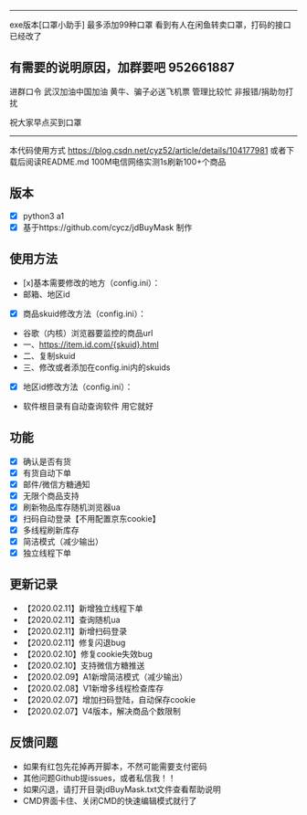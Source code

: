 ****
exe版本[口罩小助手] 最多添加99种口罩
看到有人在闲鱼转卖口罩，打码的接口已经改了

## 有需要的说明原因，加群要吧 952661887

进群口令 武汉加油中国加油
黄牛、骗子必送飞机票
管理比较忙 非报错/捐助勿打扰

祝大家早点买到口罩
****
本代码使用方式 https://blog.csdn.net/cyz52/article/details/104177981 或者下载后阅读README.md
100M电信网络实测1s刷新100+个商品
## 版本
- [x] python3 a1
- [x] 基于https://github.com/cycz/jdBuyMask 制作

## 使用方法
- [x]基本需要修改的地方（config.ini）：
-  邮箱、地区id

- [x] 商品skuid修改方法（config.ini）：
-  谷歌（内核）浏览器要监控的商品url
-  一、https://item.id.com/{skuid}.html
-  二、复制skuid
-  三、修改或者添加在config.ini内的skuids

- [x] 地区id修改方法（config.ini）：
- 软件根目录有自动查询软件 用它就好

## 功能
- [x] 确认是否有货
- [x] 有货自动下单
- [x] 邮件/微信方糖通知
- [x] 无限个商品支持
- [x] 刷新物品库存随机浏览器ua
- [x] 扫码自动登录【不用配置京东cookie】
- [x] 多线程刷新库存
- [x] 简洁模式（减少输出）
- [x] 独立线程下单

## 更新记录
- 【2020.02.11】新增独立线程下单
- 【2020.02.11】查询随机ua
- 【2020.02.11】新增扫码登录
- 【2020.02.11】修复闪退bug
- 【2020.02.10】修复cookie失效bug
- 【2020.02.10】支持微信方糖推送
- 【2020.02.09】A1新增简洁模式（减少输出）
- 【2020.02.08】V1新增多线程检查库存
- 【2020.02.07】增加扫码登陆，自动保存cookie
- 【2020.02.07】V4版本，解决商品个数限制

## 反馈问题

- 如果有红包先花掉再开脚本，不然可能需要支付密码
- 其他问题Github提issues，或者私信我！！
- 如果闪退，请打开目录jdBuyMask.txt文件查看帮助说明
- CMD界面卡住、关闭CMD的快速编辑模式就行了
